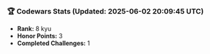 ### 🏆 Codewars Stats (Updated: 2025-06-02 20:09:45 UTC)

- **Rank:** 8 kyu
- **Honor Points:** 3
- **Completed Challenges:** 1
